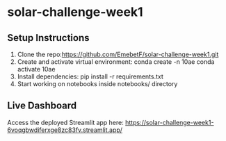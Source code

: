 # solar-challenge-week1

## Setup Instructions
1. Clone the repo:https://github.com/EmebetF/solar-challenge-week1.git
2. Create and activate virtual environment:
    conda create -n 10ae
    conda activate 10ae
3. Install dependencies: pip install -r requirements.txt
4. Start working on notebooks inside notebooks/ directory

## Live Dashboard
Access the deployed Streamlit app here: https://solar-challenge-week1-6voqgbwdiferxge8zc83fv.streamlit.app/ 

